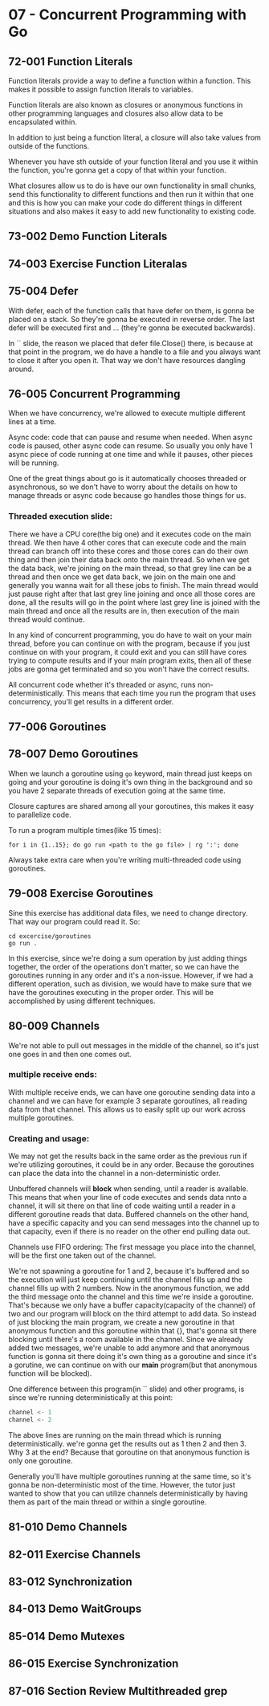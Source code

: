 # 07 - Concurrent Programming with Go

## 72-001 Function Literals
Function literals provide a way to define a function within a function. This makes it possible to assign function literals to variables.

Function literals are also known as closures or anonymous functions in other programming languages and closures also allow data to be encapsulated within.

In addition to just being a function literal, a closure will also take values from outside of the functions.

Whenever you have sth outside of your function literal and you use it within the function, you're gonna get a copy of that within your function.

What closures allow us to do is have our own functionality in small chunks, send this functionality to different functions and then run it within that one and this is
how you can make your code do different things in different situations and also makes it easy to add new functionality to existing code.

## 73-002 Demo Function Literals
## 74-003 Exercise Function Literalas
## 75-004 Defer
With defer, each of the function calls that have defer on them, is gonna be placed on a stack. So they're gonna be executed in reverse order.
The last defer will be executed first and ... (they're gonna be executed backwards).

In `` slide, the reason we placed that defer file.Close() there, is because at that point in the program, we do have a handle to a file and you always want to
close it after you open it. That way we don't have resources dangling around.

## 76-005 Concurrent Programming
When we have concurrency, we're allowed to execute multiple different lines at a time.

Async code: code that can pause and resume when needed. When async code is paused, other async code can resume. So usually you only have 1 async piece of code
running at one time and while it pauses, other pieces will be running.

One of the great things about go is it automatically chooses threaded or asynchronous, so we don't have to worry about the details on how to manage threads
or async code because go handles those things for us.

### Threaded execution slide:
There we have a CPU core(the big one) and it executes code on the main thread. We then have 4 other cores that can execute code and the main thread can branch off
into these cores and those cores can do their own thing and then join their data back onto the main thread. So when we get the data back, we're joining on the
main thread, so that grey line can be a thread and then once we get data back, we join on the main one and generally you wanna wait for all these jobs to finish. The
main thread would just pause right after that last grey line joining and once all those cores are done, all the results will go in the point where
last grey line is joined with the main thread and once all the results are in, then execution of the main thread would continue.

In any kind of concurrent programming, you do have to wait on your main thread, before you can continue on with the program, because if you just continue on with your
program, it could exit and you can still have cores trying to compute results and if your main program exits, then all of these jobs are gonna get terminated and so
you won't have the correct results.

All concurrent code whether it's threaded or async, runs non-deterministically. This means that each time you run the program that uses concurrency, you'll get
results in a different order.


## 77-006 Goroutines

## 78-007 Demo Goroutines
When we launch a goroutine using `go` keyword, main thread just keeps on going and your goroutine is doing it's own thing in the background and so you have
2 separate threads of execution going at the same time.

Closure captures are shared among all your goroutines, this makes it easy to parallelize code.

To run a program multiple times(like 15 times):
```shell
for i in {1..15}; do go run <path to the go file> | rg ':'; done
```

Always take extra care when you're writing multi-threaded code using goroutines.

## 79-008 Exercise Goroutines
Sine this exercise has additional data files, we need to change directory. That way our program could read it. So:
```shell
cd excercise/goroutines
go run .
```
In this exercise, since we're doing a sum operation by just adding things together, the order of the operations don't matter, so we can have the goroutines running
in any order and it's a non-issue. However, if we had a different operation, such as division, we would have to make sure that we have the goroutines executing in
the proper order. This will be accomplished by using different techniques.

## 80-009 Channels
We're not able to pull out messages in the middle of the channel, so it's just one goes in and then one comes out.

### multiple receive ends:
With multiple receive ends, we can have one goroutine sending data into a channel and we can have for example 3 separate goroutines, all reading data from that
channel. This allows us to easily split up our work across multiple goroutines.

### Creating and usage:
We may not get the results back in the same order as the previous run if we're utilizing goroutines, it could be in any order. Because the goroutines
can place the data into the channel in a non-deterministic order.

Unbuffered channels will **block** when sending, until a reader is available. This means that when your line of code executes and sends data nnto a channel,
it will sit there on that line of code waiting until a reader in a different goroutine reads that data. Buffered channels on the other hand, have a specific capacity
and you can send messages into the channel up to that capacity, even if there is no reader on the other end pulling data out.

Channels use FIFO ordering: The first message you place into the channel, will be the first one taken out of the channel.

We're not spawning a goroutine for 1 and 2, because it's buffered and so the execution will just keep continuing until the channel fills up and the channel fills up
with 2 numbers. Now in the anonymous function, we add the third message onto the channel and this time we're inside a goroutine. That's because we only have a
buffer capacity(capacity of the channel) of two and our program will block on the third attempt to add data. So instead of just blocking the main program,
we create a new goroutine in that anonymous function and this goroutine within that {}, that's gonna sit there blocking until there's a room available in the channel.
Since we already added two messages, we're unable to add anymore and that anonymous function is gonna sit there doing it's own thing as a goroutine and since it's a gorutine,
we can continue on with our **main** program(but that anonymous function will be blocked).

One difference between this program(in `` slide) and other programs, is since we're running deterministically at this point:
```go
channel <- 1
channel <- 2
```
The above lines are running on the main thread which is running deterministically.
we're gonna get the results out as 1 then 2 and then 3. Why 3 at the end?
Because that goroutine on that anonymous function is only one goroutine.

Generally you'll have multiple goroutines running at the same time, so it's gonna be non-deterministic most of the time. However, the tutor just wanted
to show that you can utilize channels deterministically by having them as part of the main thread or within a single goroutine.

## 81-010 Demo Channels
## 82-011 Exercise Channels
## 83-012 Synchronization
## 84-013 Demo WaitGroups
## 85-014 Demo Mutexes
## 86-015 Exercise Synchronization
## 87-016 Section Review Multithreaded grep


